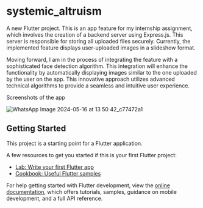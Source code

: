 # systemic_altruism

A new Flutter project.
This is an app feature for my internship assignment, which involves the creation of a backend server using Express.js. This server is responsible for storing all uploaded files securely. Currently, the implemented feature displays user-uploaded images in a slideshow format.

Moving forward, I am in the process of integrating the feature with a sophisticated face detection algorithm. This integration will enhance the functionality by automatically displaying images similar to the one uploaded by the user on the app. This innovative approach utilizes advanced technical algorithms to provide a seamless and intuitive user experience.

Screenshots of the app

![WhatsApp Image 2024-05-16 at 13 50 42_c77472a1](https://github.com/Aayuti/Image-Upload-slideshow/assets/130854430/d6c0af5a-3cd5-4ea3-ad8f-8652a22f2764)

## Getting Started

This project is a starting point for a Flutter application.

A few resources to get you started if this is your first Flutter project:

- [Lab: Write your first Flutter app](https://docs.flutter.dev/get-started/codelab)
- [Cookbook: Useful Flutter samples](https://docs.flutter.dev/cookbook)

For help getting started with Flutter development, view the
[online documentation](https://docs.flutter.dev/), which offers tutorials,
samples, guidance on mobile development, and a full API reference.
